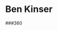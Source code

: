 # Ben Kinser
###360
<script src="//360.vizor.io/scripts/embed.js" data-vizorurl="https://360.vizor.io/embed/v/y0x7y" ></script>
